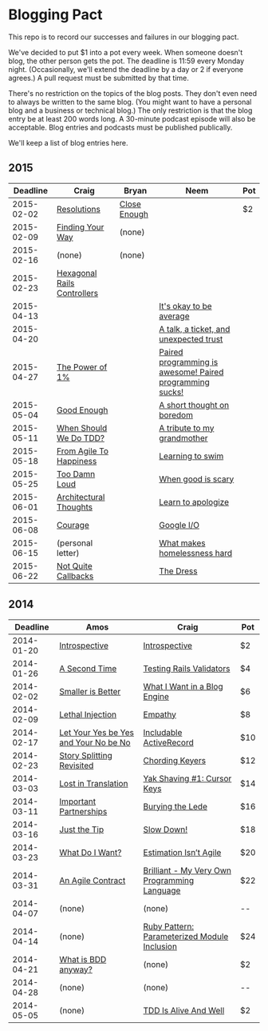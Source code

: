 # Blogging Pact

This repo is to record our successes and failures in our blogging pact.

We've decided to put $1 into a pot every week. When someone doesn't blog, the other person gets the pot. The deadline is 11:59 every Monday night. (Occasionally, we'll extend the deadline by a day or 2 if everyone agrees.) A pull request must be submitted by that time.

There's no restriction on the topics of the blog posts. They don't even need to always be written to the same blog. (You might want to have a personal blog and a business or technical blog.) The only restriction is that the blog entry be at least 200 words long. A 30-minute podcast episode will also be acceptable. Blog entries and podcasts must be published publically.

We'll keep a list of blog entries here.

## 2015

| Deadline    | Craig | Bryan | Neem | Pot |
| ----------- | ----- | ----- | ---- | --- |
| 2015-02-02  | [Resolutions](http://blog.boochtek.com/2015/02/02/resolutions) | [Close Enough](http://bsgbryan.me/2015/02/02/close-enough/) | | $2  |
| 2015-02-09  | [Finding Your Way](http://blog.craigbuchek.com/2015/02/finding-your-way) | (none) | | |
| 2015-02-16  | (none) | (none) | | |
| 2015-02-23  | [Hexagonal Rails Controllers](http://blog.boochtek.com/2015/02/23/hexagonal-rails-controllers) | | | |
| 2015-04-13  | | |[It's okay to be average](http://neemserra.com/its-okay-to-be-average/)| |
| 2015-04-20  | | |[A talk, a ticket, and unexpected trust](http://neemserra.com/a-talk-a-ticket-and-unexpected-trust/)| |
| 2015-04-27  | [The Power of 1%](http://blog.boochtek.com/2015/04/27/one-percent) | |[Paired programming is awesome! Paired programming sucks! ](http://neemserra.com/paired-programming-is-awesome-paired-programming-sucks/)| |
| 2015-05-04  | [Good Enough](http://blog.boochtek.com/2015/05/04/27/good-enough) | |[A short thought on boredom](http://neemserra.com/a-short-thought-on-boredom/)| |
| 2015-05-11  | [When Should We Do TDD?](http://blog.boochtek.com/2015/05/11/when-tdd) | |[A tribute to my grandmother](http://neemserra.com/a-tribute-to-my-grandmother/)| |
| 2015-05-18  | [From Agile To Happiness](http://blog.boochtek.com/2015/05/18/agile-to-happiness) | | [Learning to swim](http://neemserra.com/learning-to-swim/)| |
| 2015-05-25  | [Too Damn Loud](http://blog.craigbuchek.com/2015/05/too-loud) | |[When good is scary](http://neemserra.com/when-good-is-scary)| |
| 2015-06-01  | [Architectural Thoughts](http://blog.boochtek.com/2015/06/01/architectural-thoughts) | |[Learn to apologize](http://neemserra.com/learn-to-apologize)| |
| 2015-06-08  | [Courage](http://blog.craigbuchek.com/2015/06/courage) | |[Google I/O](http://neemserra.com/google-io)| |
| 2015-06-15  | (personal letter) | |[What makes homelessness hard](http://neemserra.com/what-makes-homelessness-hard)| |
| 2015-06-22  | [Not Quite Callbacks](http://blog.boochtek.com/2015/06/22/not-quite-callbacks) | |[The Dress](http://neemserra.com/the-dress)| |


## 2014

| Deadline    | Amos  | Craig | Pot |
| ----------- | ----- | ----- | --- |
| 2014-01-20 | [Introspective](http://dirtyinformation.com/blog/2014/01/20/introspective) | [Introspective](http://blog.boochtek.com/2014/01/19/introspective) | $2 |
| 2014-01-26 | [A Second Time](http://dirtyinformation.com/blog/2014/01/26/a-second-time/) | [Testing Rails Validators](http://blog.boochtek.com/2014/01/26/testing-rails-validators) | $4 |
| 2014-02-02 | [Smaller is Better](http://dirtyinformation.com/blog/2014/02/02/smaller-is-better/) | [What I Want in a Blog Engine](http://blog.boochtek.com/2014/02/02/blogging-software) | $6 |
| 2014-02-09 | [Lethal Injection](http://dirtyinformation.com/blog/2014/02/09/lethal-injection/) | [Empathy](http://blog.boochtek.com/2014/02/07/empathy) | $8 |
| 2014-02-17 | [Let Your Yes be Yes and Your No be No](http://dirtyinformation.com/blog/2014/02/16/let-your-yes-be-yes-and-your-no-be-no/) | [Includable ActiveRecord](http://blog.boochtek.com/2014/02/10/includable-activerecord) | $10 |
| 2014-02-23 | [Story Splitting Revisited](http://dirtyinformation.com/blog/2014/02/23/story-splititing-revisitted/) | [Chording Keyers](http://blog.boochtek.com/2014/02/23/chording-keyers) | $12 |
| 2014-03-03 | [Lost in Translation](http://dirtyinformation.com/blog/2014/03/03/lost-in-translation/) | [Yak Shaving #1: Cursor Keys](http://blog.boochtek.com/2014/03/03/yak-shaving-cursor-keys) | $14 |
| 2014-03-11 | [Important Partnerships](http://dirtyinformation.com/blog/2014/03/11/important_partnerships/) | [Burying the Lede](http://blog.boochtek.com/2014/03/11/readable-shell-scripts) | $16 |
| 2014-03-16 | [Just the Tip](http://dirtyinformation.com/blog/2014/03/16/just-the-tip/) | [Slow Down!](http://blog.boochtek.com/2014/03/16/slow-down) | $18 |
| 2014-03-23 | [What Do I Want?](http://dirtyinformation.com/blog/2014/03/23/what-do-i-want/) | [Estimation Isn’t Agile](http://blog.boochtek.com/2014/03/23/agile-estimation) | $20 |
| 2014-03-31 | [An Agile Contract](http://dirtyinformation.com/blog/2014/03/31/an-agile-contract) | [Brilliant - My Very Own Programming Language](http://blog.boochtek.com/2014/03/30/brilliant-my-own-programming-language) | $22 |
| 2014-04-07 | (none) | (none) | -- |
| 2014-04-14 | (none) | [Ruby Pattern: Parameterized Module Inclusion](http://blog.boochtek.com/2014/04/14/ruby-parameterized-module-inclusion) | $24 |
| 2014-04-21 | [What is BDD anyway?](http://dirtyinformation.com/blog/2014/04/15/what-is-bdd-anyway/) | (none) | $2 |
| 2014-04-28 | (none) | (none) | -- |
| 2014-05-05 | (none) | [TDD Is Alive And Well](http://blog.boochtek.com/2014/05/05/tdd-is-alive-and-well) | $2 |
